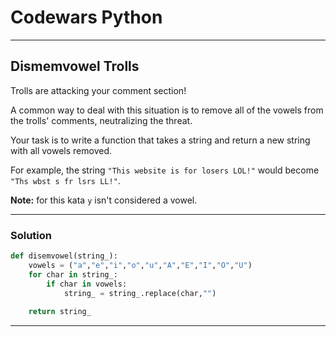 # Codewars Python


---
## Dismemvowel Trolls
Trolls are attacking your comment section!

A common way to deal with this situation is to remove all of the vowels from the trolls' comments, neutralizing the threat.

Your task is to write a function that takes a string and return a new string with all vowels removed.

For example, the string `"This website is for losers LOL!"` would become `"Ths wbst s fr lsrs LL!"`.

**Note:** for this kata `y` isn't considered a vowel.

---

### Solution

```python
def disemvowel(string_):
    vowels = ("a","e","i","o","u","A","E","I","O","U")
    for char in string_:
        if char in vowels:
            string_ = string_.replace(char,"")
    
    return string_
```
---

